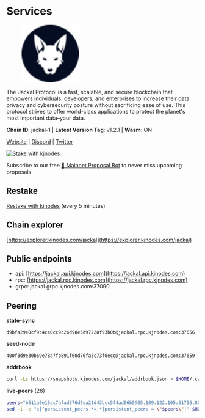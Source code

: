 # Services

<figure><img src="https://raw.githubusercontent.com/kj89/cosmos-images/main/logos/jackal.png" width="150" alt=""><figcaption></figcaption></figure>

The Jackal Protocol is a fast, scalable, and secure blockchain that empowers  individuals, developers, and enterprises to increase their data privacy and  cybersecurity posture without sacrificing ease of use. This protocol strives  to offer world-class applications to protect the planet's most important data–your data.

**Chain ID**: jackal-1 | **Latest Version Tag**: v1.2.1 | **Wasm**: ON

[Website](https://jackalprotocol.com) | [Discord](https://discord.com/invite/5GKym3p6rj) | [Twitter](https://twitter.com/Jackal_Protocol)

[![Stake with kjnodes](https://i.ibb.co/cr44Q8j/button-stake-with-kjnodes.png)](https://restake.app/jackal/jklvaloper1tr3wm3mdkz0tda6t7vavqnn7fe2g4un0f67xmt)

Subscribe to our free [🤖 Mainnet Proposal Bot](https://t.me/kjnodes_proposal_bot) to never miss upcoming proposals

## Restake

[Restake with kjnodes](https://restake.app/jackal/jklvaloper1tr3wm3mdkz0tda6t7vavqnn7fe2g4un0f67xmt) (every 5 minutes)
## Chain explorer
[https://explorer.kjnodes.com/jackal](https://explorer.kjnodes.com/jackal)

## Public endpoints

* api: [https://jackal.api.kjnodes.com](https://jackal.api.kjnodes.com)
* rpc: [https://jackal.rpc.kjnodes.com](https://jackal.rpc.kjnodes.com)
* grpc: jackal.grpc.kjnodes.com:37090

## Peering

**state-sync**

```text
d9bfa29e0cf9c4ce0cc9c26d98e5d97228f93b0b@jackal.rpc.kjnodes.com:37656
```

**seed-node**

```text
400f3d9e30b69e78a7fb891f60d76fa3c73f0ecc@jackal.rpc.kjnodes.com:37659
```

**addrbook**
```bash
curl -Ls https://snapshots.kjnodes.com/jackal/addrbook.json > $HOME/.canine/config/addrbook.json
```

**live-peers** (28)
```bash
peers="b511a0e15ac7afad376d9ea21d43bcc5f4ad06b5@65.109.122.105:61756,80cc4b90a546a138a480642dd5ce0fcf65ba2d8c@65.108.41.172:29956,7ec80b61b883b6534f6b405353219a63ee7ed348@65.109.24.188:17556,2a55d2e6cc5fa2dda8a484ab7d00f77f076d237f@141.95.47.216:26656,dbec14a10d43c25d77ee9987a985652fa4e6344a@131.153.59.6:26656,2b7f02456898efbbb9da462b9b3e80ba12ff2f7c@65.109.116.50:27656,dbbd1e102b9d0cde827cd272205fa3a2886a6b2c@5.9.147.22:21656,e272f855eb99975dbd23bfc52dce9ff9661596ff@65.109.60.54:37656,173c43436e2287f3660c344a5fd2386da4a61968@65.109.92.241:11126,d493c77e7023f052221721f32fda81a24ea2c157@149.202.72.186:26638,ff94a29e02de8369faf37c76d3c97684bbd51bd6@185.16.38.165:17556,af774f532cf4b53528b0c418d01dbec549207841@162.19.84.205:26656,55bbee79c024a5032222ee4cac0d932c4033c63a@142.132.209.97:26656,f3b96273f3b1a7d2594851badd4302f16db81cfa@23.29.55.92:26656,7c85c0aa43e8027b424cb356554a4ccc801a968d@198.244.212.27:26656,976d837d399c0914cca7ba81fcd554b1f3d7a7bd@206.172.224.141:26656,dd3cab79ffae0aed4f519503b66e9403c69eeb14@85.237.193.101:25565,0faa7f1099de2e02deebe09fcb52863056333265@144.202.72.17:26616,ee8efd737ffd061dd557ccf23ca4e19a6b27d145@99.241.52.117:26856,a463b16c5a7cee3d77f465a0b1c0d526aef426d8@194.163.150.92:26656,519f2b648a2a8794ac33b195f39b6d836e09f8f2@131.153.154.13:26656,713d202326eedaed41d467b26051aba62727febd@5.9.69.241:26656,399068f8371dce4ae5d7cd7da2c965e765e68f4b@65.108.238.102:17556,26b6255375a592c3b0664bd474a6975f468c3785@88.99.164.158:11126,d9bfa29e0cf9c4ce0cc9c26d98e5d97228f93b0b@65.109.88.38:37656,b3f167a06a8691d738de5fff2b3ba65053e0787d@65.21.183.76:26656,ebc272824924ea1a27ea3183dd0b9ba713494f83@95.214.55.198:26906,6ea2783ba59a3e54ec963fac41709ddd76218650@192.99.4.20:29656"
sed -i -e "s|^persistent_peers *=.*|persistent_peers = \"$peers\"|" $HOME/.canine/config/config.toml
```
